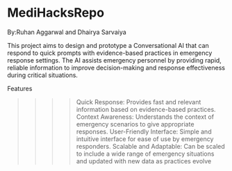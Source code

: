 # MediHacksRepo
By:Ruhan Aggarwal and Dhairya Sarvaiya

This project aims to design and prototype a Conversational AI that can respond to quick prompts with evidence-based practices in emergency response settings. The AI assists emergency personnel by providing rapid, reliable information to improve decision-making and response effectiveness during critical situations.

Features
>>>> Quick Response: Provides fast and relevant information based on       evidence-based practices.
>>>> Context Awareness: Understands the context of emergency scenarios to give appropriate responses.
>>>> User-Friendly Interface: Simple and intuitive interface for ease of use by emergency responders.
>>>> Scalable and Adaptable: Can be scaled to include a wide range of emergency situations and updated with new data as practices evolve

